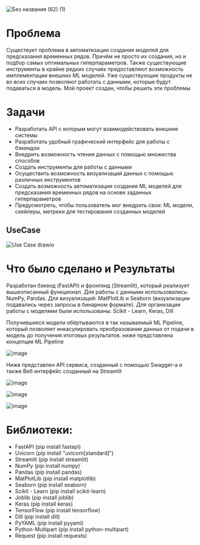 ![Без названия (62) (1)](https://github.com/Omegon226/Service_Time_Series_Model_Creator/assets/69383841/6177c86c-ff7e-44a1-977c-d2c4584106f4)

# Проблема

Существует проблема в автоматизации создания моделей для предсказания временных рядов. Причём не просто их создания, но и подбор самых оптимальных гиперпараметров. Также существующие инструменты в крайне редких случаях предоставляют возможность имплементации внешних ML моделей. Уже существующие продукты не во всех случаях позволяют работать с данными, которые будут подаваться в модель. Мой проект создан, чтобы решить эти проблемы 

# Задачи

- Разработать API с которым могут взаимодействовать внешние системы
- Разработать удобный графический интерфейс для работы с бэкендои
- Внедрить возможность чтения данных с помощью множества способов
- Создать инструменты для работы с данными
- Осуществить возможность визуализаций данных с помощью различных инструментов
- Создать возможность автоматизации создания ML моделей для предсказания временных рядов на основе заданных гиперпараметров
- Предусмотреть, чтобы пользователь мог внедрить свои: ML модели, скейлеры, метреки для тестирования созданных моделей

## UseCase

![Use Case drawio](https://github.com/Omegon226/service_time_series_model_creator/assets/69383841/235503cb-60b2-438a-933e-b1ef0301b352)

# Что было сделано и Результаты

Разработан бэкенд (FastAPI) и фронтенд (Streamlit), который реализует вышеописанный функционал. Для работы с данными использовались: NumPy, Pandas. Для визуализаций: MatPlotLib и Seaborn (визуализации подавались через запросы в бинарном формате). Для организации работы с моделями были использованы: Scikit - Learn, Keras, Dill

Получившиеся модели обёртываются в так называемый ML Pipeline, который позволяет инкасулировать преобразования данных от подачи в модель до получения итоговых результатов. ниже представлена концепция ML Pipeline

![image](https://github.com/Omegon226/service_time_series_model_creator/assets/69383841/5f34559f-97b9-40e0-be0b-2741d44fd2b0)

Ниже представлен API сервиса, созданный с помощью Swagger-а и также Веб интерфейс созданный на Streamlit

![image](https://github.com/Omegon226/service_time_series_model_creator/assets/69383841/d8144e4b-aca5-4a12-9397-eb6c0f5c9a65)

![image](https://github.com/Omegon226/service_time_series_model_creator/assets/69383841/1449046e-f9dc-4c43-a36f-9137ddf37b10)

![image](https://github.com/Omegon226/service_time_series_model_creator/assets/69383841/68bfa2f5-cddc-432d-96ac-6120cb4f7e79)

# Библиотеки:

- FastAPI (pip install fastapi)
- Uvicorn (pip install "uvicorn[standard]")
- Streamlit (pip install streamlit)
- NumPy (pip install numpy)
- Pandas (pip install pandas)
- MatPlotLib (pip install matplotlib)
- Seaborn (pip install seaborn)
- Scikit - Learn (pip install scikit-learn)
- Joblib (pip install joblib)
- Keras (pip install keras)
- TensorFlow (pip install tensorflow)
- Dill (pip install dill)
- PyYAML (pip install pyyaml)
- Python-Multipart (pip install python-multipart)
- Request (pip install requests)
